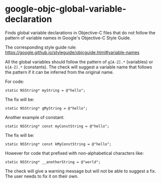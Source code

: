 # google-objc-global-variable-declaration

Finds global variable declarations in Objective-C files that do not
follow the pattern of variable names in Google\'s Objective-C Style
Guide.

The corresponding style guide rule:
<https://google.github.io/styleguide/objcguide.html#variable-names>

All the global variables should follow the pattern of `g[A-Z].*`
(variables) or `k[A-Z].*` (constants). The check will suggest a variable
name that follows the pattern if it can be inferred from the original
name.

For code:

```objc
static NSString* myString = @"hello";
```

The fix will be:

```objc
static NSString* gMyString = @"hello";
```

Another example of constant:

```objc
static NSString* const myConstString = @"hello";
```

The fix will be:

```objc
static NSString* const kMyConstString = @"hello";
```

However for code that prefixed with non-alphabetical characters like:

```objc
static NSString* __anotherString = @"world";
```

The check will give a warning message but will not be able to suggest a
fix. The user needs to fix it on their own.
